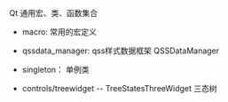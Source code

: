 Qt 通用宏、类、函数集合

- macro: 常用的宏定义

- qssdata_manager: qss样式数据框架
  QSSDataManager

- singleton： 单例类

- controls/treewidget
  -- TreeStatesThreeWidget 三态树
